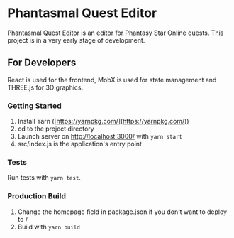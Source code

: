 # Phantasmal Quest Editor

Phantasmal Quest Editor is an editor for Phantasy Star Online quests. This project is in a very early stage of development.

## For Developers

React is used for the frontend, MobX is used for state management and THREE.js for 3D graphics.

### Getting Started

1. Install Yarn ([https://yarnpkg.com/](https://yarnpkg.com/))
2. cd to the project directory
3. Launch server on [http://localhost:3000/](http://localhost:3000/) with `yarn start`
4. src/index.js is the application's entry point

### Tests
Run tests with `yarn test`.

### Production Build

1. Change the homepage field in package.json if you don't want to deploy to /
3. Build with `yarn build`
